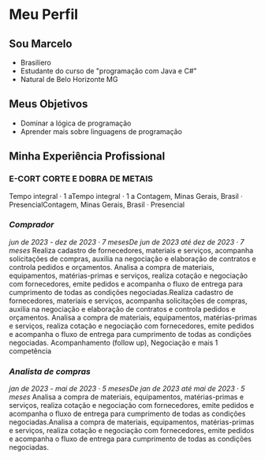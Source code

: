 # Meu Perfil 

## Sou Marcelo 

- Brasiliero
- Estudante do curso de "programação com Java e C#"
- Natural de Belo Horizonte MG

## Meus Objetivos

- Dominar a lógica de programação
- Aprender mais sobre linguagens de programação

 ## Minha Experiência Profissional

### E-CORT CORTE E DOBRA DE METAIS

Tempo integral · 1 aTempo integral · 1 a
Contagem, Minas Gerais, Brasil · PresencialContagem, Minas Gerais, Brasil · Presencial

### *Comprador*
*jun de 2023 - dez de 2023 · 7 mesesDe jun de 2023 até dez de 2023 · 7 meses*
Realiza cadastro de fornecedores, materiais e serviços, acompanha solicitações de compras, auxilia na negociação e elaboração de contratos e controla pedidos e orçamentos.
Analisa a compra de materiais, equipamentos, matérias-primas e serviços, realiza cotação e negociação com fornecedores, emite pedidos e acompanha o fluxo de entrega para cumprimento de todas as condições negociadas.Realiza cadastro de fornecedores, materiais e serviços, acompanha solicitações de compras, auxilia na negociação e elaboração de contratos e controla pedidos e orçamentos. Analisa a compra de materiais, equipamentos, matérias-primas e serviços, realiza cotação e negociação com fornecedores, emite pedidos e acompanha o fluxo de entrega para cumprimento de todas as condições negociadas.
Acompanhamento (follow up), Negociação e mais 1 competência

### *Analista de compras*
*jan de 2023 - mai de 2023* · *5 mesesDe jan de 2023 até mai de 2023 · 5 meses*
Analisa a compra de materiais, equipamentos, matérias-primas e serviços, realiza cotação e negociação com fornecedores, emite pedidos e acompanha o fluxo de entrega para cumprimento de todas as condições negociadas.Analisa a compra de materiais, equipamentos, matérias-primas e serviços, realiza cotação e negociação com fornecedores, emite pedidos e acompanha o fluxo de entrega para cumprimento de todas as condições negociadas.
